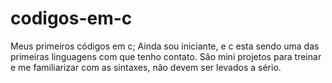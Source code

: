 # codigos-em-c
Meus primeiros códigos em c;
Ainda sou iniciante, e c esta sendo uma das primeiras linguagens com que tenho contato.
São mini projetos para treinar e me familiarizar com as sintaxes, não devem ser levados a sério.
